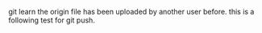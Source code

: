 git learn
the origin file has been uploaded by another user before. this is a following test for git push.
